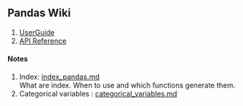 ## Pandas Wiki


1. [UserGuide](https://pandas.pydata.org/pandas-docs/stable/user_guide/index.html) 
2. [API Reference](https://pandas.pydata.org/pandas-docs/stable/reference/index.html)

#### Notes
1. Index: [index_pandas.md](https://github.com/eellpp/pubScratchpad/blob/master/Tech/programming/python/pandas/index_pandas.md)  
What are index. When to use and which functions generate them.  
2. Categorical variables : [categorical_variables.md](https://github.com/eellpp/pubScratchpad/blob/master/Tech/programming/python/pandas/categorical_variables.md)
